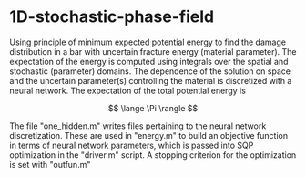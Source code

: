 # 1D-stochastic-phase-field

Using principle of minimum expected potential energy to find the damage distribution in a bar with uncertain fracture energy (material parameter). The expectation of the energy is computed using integrals over the spatial and stochastic (parameter) domains. The dependence of the solution on space and the uncertain parameter(s) controlling the material is discretized with a neural network. The expectation of the total potential energy is


$$ \lange \Pi \rangle $$

The file "one_hidden.m" writes files pertaining to the neural network discretization. These are used in "energy.m" to build an objective function in terms of neural network parameters, which is passed into SQP optimization in the "driver.m" script. A stopping criterion for the optimization is set with "outfun.m" 
